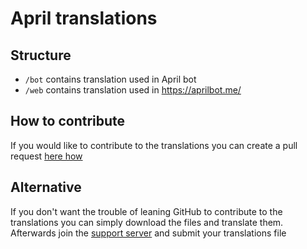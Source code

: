# April translations

## Structure

- `/bot` contains translation used in April bot
- `/web` contains translation used in https://aprilbot.me/

## How to contribute

If you would like to contribute to the translations you can 
create a pull request [here how](https://github.com/firstcontributions/first-contributions)

## Alternative

If you don't want the trouble of leaning GitHub to contribute to the translations 
you can simply download the files and translate them. Afterwards join the 
[support server](https://discord.gg/UKPKS4T) and submit your translations file